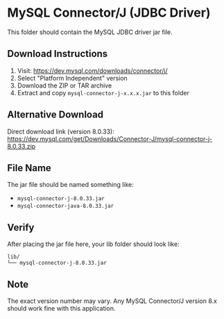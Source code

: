 # MySQL Connector/J (JDBC Driver)

This folder should contain the MySQL JDBC driver jar file.

## Download Instructions

1. Visit: https://dev.mysql.com/downloads/connector/j/
2. Select "Platform Independent" version
3. Download the ZIP or TAR archive
4. Extract and copy `mysql-connector-j-x.x.x.jar` to this folder

## Alternative Download

Direct download link (version 8.0.33):
https://dev.mysql.com/get/Downloads/Connector-J/mysql-connector-j-8.0.33.zip

## File Name

The jar file should be named something like:
- `mysql-connector-j-8.0.33.jar`
- `mysql-connector-java-8.0.33.jar`

## Verify

After placing the jar file here, your lib folder should look like:
```
lib/
└── mysql-connector-j-8.0.33.jar
```

## Note

The exact version number may vary. Any MySQL Connector/J version 8.x should work fine with this application.

